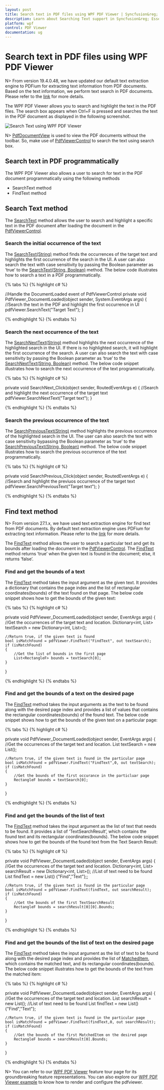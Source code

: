 ```yaml
---
layout: post
title: Search text in PDF files using WPF PDF Viewer | Syncfusion&reg;
description: Learn about Searching Text support in Syncfusion&reg; Essential Studio&reg; WPF Pdf Viewer control, its elements and more.
platform: wpf
control: PDF Viewer
documentation: ug
---
```


# Search text in PDF files using WPF PDF Viewer

N> From version 19.4.0.48, we have updated our default text extraction engine to PDFium for extracting text information from PDF documents. Based on the text information, we perform text search in PDF documents. Please refer to the [link](https://help.syncfusion.com/wpf/pdf-viewer/text-extraction-engines) for more details.

The WPF PDF Viewer allows you to search and highlight the text in the PDF files. The search box appears when Ctrl+F is pressed and searches the text in the PDF document as displayed in the following screenshot.

![Search Text using WPF PDF Viewer](Concept-and-Features_images/wpf-pdf-viewer-search-text.png)

N> [PdfDocumentView](https://help.syncfusion.com/cr/wpf/Syncfusion.Windows.PdfViewer.PdfDocumentView.html) is used to view the PDF documents without the toolbar. So, make use of [PdfViewerControl](https://help.syncfusion.com/cr/wpf/Syncfusion.Windows.PdfViewer.PdfViewerControl.html) to search the text using search box.

## Search text in PDF programmatically

The WPF PDF Viewer also allows a user to search for text in the PDF document programmatically using the following methods

*  SearchText method
*  FindText method

## Search Text method

The [SearchText](https://help.syncfusion.com/cr/wpf/Syncfusion.Windows.PdfViewer.PdfViewerControl.html#Syncfusion_Windows_PdfViewer_PdfViewerControl_SearchText_System_String_) method allows the user to search and highlight a specific text in the PDF document after loading the document in the [PdfViewerControl](https://help.syncfusion.com/cr/wpf/Syncfusion.Windows.PdfViewer.PdfViewerControl.html).

### Search the initial occurrence of the text

The [SearchText(String)](https://help.syncfusion.com/cr/wpf/Syncfusion.Windows.PdfViewer.PdfViewerControl.html#Syncfusion_Windows_PdfViewer_PdfViewerControl_SearchText_System_String_) method finds the occurrences of the target text and highlights the first occurrence of the search in the UI. A user can also search the text with case sensitivity by passing the Boolean parameter as ‘true’ to the [SearchText(String, Boolean)](https://help.syncfusion.com/cr/wpf/Syncfusion.Windows.PdfViewer.PdfViewerControl.html#Syncfusion_Windows_PdfViewer_PdfViewerControl_SearchText_System_String_System_Boolean_) method. The below code illustrates how to search a text in a PDF programmatically.

{% tabs %}
{% highlight c# %}
 
//Handle the DocumentLoaded event of PdfViewerControl
private void PdfViewer_DocumentLoaded(object sender, System.EventArgs args)
{
    //Search the text in the PDF and highlight the first occurrence in UI
    pdfViewer.SearchText("Target Text");
}

{% endhighlight %}
{% endtabs %}

### Search the next occurrence of the text

The [SearchNextText(String)](https://help.syncfusion.com/cr/wpf/Syncfusion.Windows.PdfViewer.PdfViewerControl.html#Syncfusion_Windows_PdfViewer_PdfViewerControl_SearchNextText_System_String_) method highlights the next occurrence of the highlighted search in the UI. If there is no highlighted search, it will highlight the first occurrence of the search. A user can also search the text with case sensitivity by passing the Boolean parameter as ‘true’ to the [SearchNextText(String, Boolean)](https://help.syncfusion.com/cr/wpf/Syncfusion.Windows.PdfViewer.PdfViewerControl.html#Syncfusion_Windows_PdfViewer_PdfViewerControl_SearchNextText_System_String_System_Boolean_) method. The below code snippet illustrates how to search the next occurrence of the text programmatically.

{% tabs %}
{% highlight c# %}
 
private void SearchNext_Click(object sender, RoutedEventArgs e)
{
    //Search and highlight the next occurrence of the target text
    pdfViewer.SearchNextText("Target text");
}

{% endhighlight %}
{% endtabs %}

### Search the previous occurrence of the text

The [SearchPreviousText(String)](https://help.syncfusion.com/cr/wpf/Syncfusion.Windows.PdfViewer.PdfViewerControl.html#Syncfusion_Windows_PdfViewer_PdfViewerControl_SearchPreviousText_System_String_) method highlights the previous occurrence of the highlighted search in the UI. The user can also search the text with case sensitivity bypassing the Boolean parameter as ‘true’ to the [SearchPreviousText(String, Boolean)](https://help.syncfusion.com/cr/wpf/Syncfusion.Windows.PdfViewer.PdfViewerControl.html#Syncfusion_Windows_PdfViewer_PdfViewerControl_SearchPreviousText_System_String_System_Boolean_) method. The below code snippet illustrates how to search the previous occurrence of the text programmatically.

{% tabs %}
{% highlight c# %}
 
private void SearchPrevious_Click(object sender, RoutedEventArgs e)
{
    //Search and highlight the previuos occurrence of the target text
    pdfViewer.SearchPreviousText("Target text");
}

{% endhighlight %}
{% endtabs %}

## Find text method

N> From version 27.1.x, we have used text extraction engine for find text from PDF documents. By default text extraction engine uses PDFium for extracting text information. Please refer to the [link](https://help.syncfusion.com/wpf/pdf-viewer/text-extraction-engines) for more details.

The [FindText](https://help.syncfusion.com/cr/wpf/Syncfusion.Windows.PdfViewer.PdfViewerControl.html#Syncfusion_Windows_PdfViewer_PdfViewerControl_FindText_System_String_System_Collections_Generic_Dictionary_System_Int32_System_Collections_Generic_List_System_Drawing_RectangleF____) method allows the user to search a particular text and get its bounds after loading the document in the [PdfViewerControl](https://help.syncfusion.com/cr/wpf/Syncfusion.Windows.PdfViewer.PdfViewerControl.html). The [FindText](https://help.syncfusion.com/cr/wpf/Syncfusion.Windows.PdfViewer.PdfViewerControl.html#Syncfusion_Windows_PdfViewer_PdfViewerControl_FindText_System_String_System_Collections_Generic_Dictionary_System_Int32_System_Collections_Generic_List_System_Drawing_RectangleF____) method returns ‘true’ when the given text is found in the document; else, it returns ‘false’.

### Find and get the bounds of a text

The [FindText](https://help.syncfusion.com/cr/wpf/Syncfusion.Windows.PdfViewer.PdfViewerControl.html#Syncfusion_Windows_PdfViewer_PdfViewerControl_FindText_System_String_System_Collections_Generic_Dictionary_System_Int32_System_Collections_Generic_List_System_Drawing_RectangleF____) method takes the input argument as the given text. It provides a dictionary that contains the page index and the list of rectangular coordinates(bounds) of the text found on that page. The below code snippet shows how to get the bounds of the given text:

{% tabs %}
{% highlight c# %}
 
private void PdfViewer_DocumentLoaded(object sender, EventArgs args)
{
    //Get the occurrences of the target text and location.
    Dictionary<int, List<RectangleF>> textSearch = new Dictionary<int, List<RectangleF>>();

    //Return true, if the given text is found
    bool isMatchFound = pdfViewer.FindText("FindText", out textSearch);
    if (isMatchFound)
    {
        //Get the list of bounds in the first page
        List<RectangleF> bounds = textSearch[0];
    }
}

{% endhighlight %}
{% endtabs %}

### Find and get the bounds of a text on the desired page

The [FindText](https://help.syncfusion.com/cr/wpf/Syncfusion.Windows.PdfViewer.PdfViewerControl.html#Syncfusion_Windows_PdfViewer_PdfViewerControl_FindText_System_String_System_Int32_System_Collections_Generic_List_System_Drawing_RectangleF___) method takes the input arguments as the text to be found along with the desired page index and provides a list of values that contains the rectangular coordinates(bounds) of the found text. The below code snippet shows how to get the bounds of the given text on a particular page:

{% tabs %}
{% highlight c# %}
 
private void PdfViewer_DocumentLoaded(object sender, EventArgs args)
{
    //Get the occurrences of the target text and location.
    List<RectangleF> textSearch = new List<RectangleF>();

    //Return true, if the given text is found in the particular page
    bool isMatchFound = pdfViewer.FindText("FindText",0, out textSearch);
    if (isMatchFound)
    {
        //Get the bounds of the first occurance in the particluar page
        RectangleF bounds = textSearch[0];
    }
}

{% endhighlight %}
{% endtabs %}

### Find and get the bounds of the list of text

The [FindText](https://help.syncfusion.com/cr/wpf/Syncfusion.Windows.PdfViewer.PdfViewerControl.html#Syncfusion_Windows_PdfViewer_PdfViewerControl_FindText_System_Collections_Generic_List_System_String__System_Collections_Generic_Dictionary_System_Int32_System_Collections_Generic_List_Syncfusion_Windows_PdfViewer_TextSearchResult____) method takes the input argument as the list of text that needs to be found. It provides a list of ‘TextSearchResult’, which contains the found text and its rectangular coordinates(bounds). The below code snippet shows how to get the bounds of the found text from the Text Search Result:

{% tabs %}
{% highlight c# %}
 
private void PdfViewer_DocumentLoaded(object sender, EventArgs args)
{
    //Get the occurrences of the target text and location.
    Dictionary<int, List<TextSearchResult>> searchResult = new Dictionary<int, List<TextSearchResult>>();
    //List of text need to be found
    List<string> findText = new List<string>() {"Find","Text"};;

    //Return true, if the given text is found in the particular page
    bool isMatchFound = pdfViewer.FindText(findText, out searchResult);
    if (isMatchFound)
    {
        //Get the bounds of the first TextSearchResult
        RectangleF bounds = searchResult[0][0].Bounds;
    }
}

{% endhighlight %}
{% endtabs %}

### Find and get the bounds of the list of text on the desired page

The [FindText](https://help.syncfusion.com/cr/wpf/Syncfusion.Windows.PdfViewer.PdfViewerControl.html#Syncfusion_Windows_PdfViewer_PdfViewerControl_FindText_System_Collections_Generic_List_System_String__System_Int32_System_Collections_Generic_List_Syncfusion_Pdf_Parsing_MatchedItem___) method takes the input argument as the list of text to be found along with the desired page index and provides the list of [MatchedItem](https://help.syncfusion.com/cr/wpf/Syncfusion.Pdf.Parsing.MatchedItem.html), which contains the matched text, and its rectangular coordinates(bounds). The below code snippet illustrates how to get the bounds of the text from the matched item:

{% tabs %}
{% highlight c# %}
 
private void PdfViewer_DocumentLoaded(object sender, EventArgs args)
{
    //Get the occurrences of the target text and location.
    List<MatchedItem> searchResult = new List<MatchedItem>();
    //List of text need to be found
    List<string> findText = new List<string>() {"Find","Text"};

    //Return true, if the given text is found in the particular page
    bool isMatchFound = pdfViewer.FindText(findText,0, out searchResult);
    if (isMatchFound)
    {
        //Get the bounds of the first MatchedItem on the desired page
        RectangleF bounds = searchResult[0].Bounds;
    }
}

{% endhighlight %}
{% endtabs %}


N> You can refer to our [WPF PDF Viewer](https://www.syncfusion.com/wpf-controls/pdf-viewer) feature tour page for its groundbreaking feature representations. You can also explore our [WPF PDF Viewer example](https://github.com/syncfusion/wpf-demos) to know how to render and configure the pdfviewer.